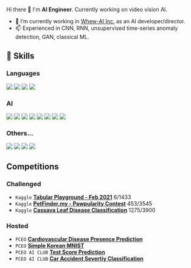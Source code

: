 Hi there 👋 I'm **AI Engineer**. Currently working on video vision AI. 

- 🔭 I’m currently working in [Whew-AI Inc.](https://github.com/Whew-AI-Inc) as an AI developer/director.
- 📫 Experienced in CNN, RNN, unsupervised time-series anomaly detection, GAN, classical ML.

## 🤩 Skills

### Languages
<img src="https://img.shields.io/badge/Python-3776AB?style=flat-square&logo=Python&logoColor=white"/> <img src="https://img.shields.io/badge/C++-00599C?style=flat-square&logo=C++&logoColor=white"/> <img src="https://img.shields.io/badge/Java-007396?style=flat-square&logo=Java&logoColor=white"/> <img src="https://img.shields.io/badge/Kotlin-7F52FF?style=flat-square&logo=Kotlin&logoColor=white"/>

### AI
<img src="https://img.shields.io/badge/Tensorflow-FF6F00?style=flat-square&logo=Tensorflow&logoColor=white"/> <img src="https://img.shields.io/badge/Keras-D00000?style=flat-square&logo=Keras&logoColor=white"/> <img src="https://img.shields.io/badge/OpenCV-5C3EE8?style=flat-square&logo=OpenCV&logoColor=white"/> <img src="https://img.shields.io/badge/scikitLearn-F7931E?style=flat-square&logo=scikit-learn&logoColor=white"/> <img src="https://img.shields.io/badge/NumPy-013243?style=flat-square&logo=NumPy&logoColor=white"/> <img src="https://img.shields.io/badge/pandas-150458?style=flat-square&logo=pandas&logoColor=white"/> <img src="https://img.shields.io/badge/Jupyter-F37626?style=flat-square&logo=Jupyter&logoColor=white"/> <img src="https://img.shields.io/badge/Kaggle-20BEFF?style=flat-square&logo=Kaggle&logoColor=white"/>

### Others...
<img src="https://img.shields.io/badge/Android-3DDC84?style=flat-square&logo=Android&logoColor=white"/> <img src="https://img.shields.io/badge/Ubuntu-E95420?style=flat-square&logo=Ubuntu&logoColor=white"/> <img src="https://img.shields.io/badge/Docker-2496ED?style=flat-square&logo=Docker&logoColor=white"/> <img src="https://img.shields.io/badge/Git-F05032?style=flat-square&logo=Git&logoColor=white"/>

## Competitions

### Challenged
* `Kaggle` **[Tabular Playground - Feb 2021](https://www.kaggle.com/c/tabular-playground-series-feb-2021/leaderboard)** 6/1433
* `Kaggle` **[PetFinder.my - Pawpularity Contest](https://www.kaggle.com/c/petfinder-pawpularity-score/leaderboard)** 453/3545
* `Kaggle` **[Cassava Leaf Disease Classification](https://www.kaggle.com/c/cassava-leaf-disease-classification/leaderboard)** 1275/3900

### Hosted
* `PCEO` **[Cardiovascular Disease Presence Prediction](https://www.kaggle.com/t/56c24d99b5194e9db7bdd3ec6729584b)**
* `PCEO` **[Simple Korean MNIST](https://www.kaggle.com/t/a399dc6e65dd554d055ef945c7e345ac)**
* `PCEO AI CLUB` **[Test Score Prediction](https://www.kaggle.com/t/f84d9b30b1294f088e5a0c4b2c3c1aee)**
* `PCEO AI CLUB` **[Car Accident Severtiy Classification](https://www.kaggle.com/t/bd9fb3cd2c5d4eeea7f8ba1df3a4e9ca)**
